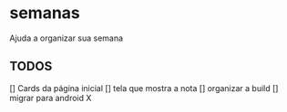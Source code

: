 # semanas

Ajuda a organizar sua semana

## TODOS

[] Cards da página inicial
[] tela que mostra a nota
[] organizar a build
[] migrar para android X